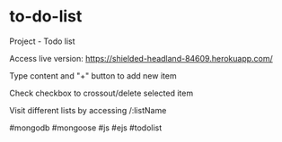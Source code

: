 # to-do-list
Project - Todo list

Access live version:
https://shielded-headland-84609.herokuapp.com/

Type content and "+" button to add new item

Check checkbox to crossout/delete selected item

Visit different lists by accessing /:listName

#mongodb #mongoose #js #ejs #todolist

